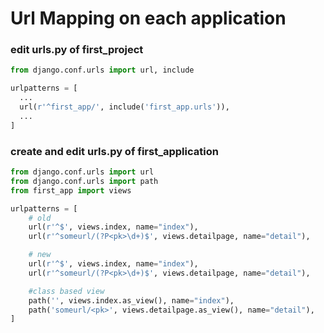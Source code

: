 # Url Mapping on each application

### edit urls.py of first_project
```python
from django.conf.urls import url, include

urlpatterns = [
  ...
  url(r'^first_app/', include('first_app.urls')),
  ...
]
```

### create and edit urls.py of first_application
```python
from django.conf.urls import url
from django.conf.urls import path
from first_app import views

urlpatterns = [
    # old
    url(r'^$', views.index, name="index"),
    url(r'^someurl/(?P<pk>\d+)$', views.detailpage, name="detail"),

    # new
    url(r'^$', views.index, name="index"),
    url(r'^someurl/(?P<pk>\d+)$', views.detailpage, name="detail"),

    #class based view
    path('', views.index.as_view(), name="index"),
    path('someurl/<pk>', views.detailpage.as_view(), name="detail"),
]
```
